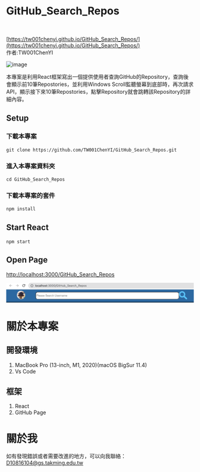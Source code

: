 # GitHub_Search_Repos
<br>


[https://tw001chenyi.github.io/GitHub_Search_Repos/](https://tw001chenyi.github.io/GitHub_Search_Repos/)<br>
作者:TW001ChenYI<br>

![image](asset/View.gif)

本專案是利用React框架寫出一個提供使用者查詢GitHub的Repository，查詢後會顯示前10筆Repostories，並利用Windows Scroll監聽螢幕到底部時，再次請求API，顯示接下來10筆Repostories，點擊Repository就會跳轉該Repository的詳細內容。

## Setup    
### 下載本專案
    git clone https://github.com/TW001ChenYI/GitHub_Search_Repos.git
### 進入本專案資料夾
    cd GitHub_Search_Repos
### 下載本專案的套件
    npm install

## Start React
    npm start

## Open Page
[http://localhost:3000/GitHub_Search_Repos](http://localhost:3000/GitHub_Search_Repos)

![image](asset/Search.png)
# 關於本專案
## 開發環境
1. MacBook Pro (13-inch, M1, 2020)(macOS BigSur 11.4)<br>
1. Vs Code<br>

## 框架
1. React<br>
1. GitHub Page<br>

# 關於我
如有發現錯誤或者需要改進的地方，可以向我聯絡：[D10816104@gs.takming.edu.tw](mailto:D10816104@gs.takming.edu.tw)